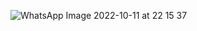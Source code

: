 ![WhatsApp Image 2022-10-11 at 22 15 37](https://user-images.githubusercontent.com/59898130/195226944-fda04d49-5c88-4f5b-a018-8334b5ed2297.jpg)
